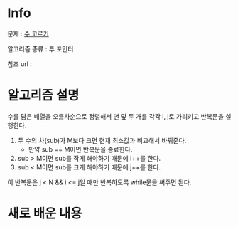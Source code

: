# Info

  

문제 : [수 고르기](https://www.acmicpc.net/problem/2230)

알고리즘 종류 : 투 포인터

참조 url : 

  

# 알고리즘 설명
수를 담은 배열을 오름차순으로 정렬해서 맨 앞 두 개를 각각 i, j로 가리키고 반복문을 실행한다.  
1. 두 수의 차(sub)가 M보다 크면 현재 최소값과 비교해서 바꿔준다.
	- 만약 sub == M이면 반복문을 종료한다.
2. sub > M이면 sub를 작게 해야하기 때문에 i++를 한다.
3. sub < M이면 sub를 크게 해야하기 때문에 j++를 한다.  

이 반복문은 j < N && i <= j일 때만 반복하도록 while문을 써주면 된다.

# 새로 배운 내용

